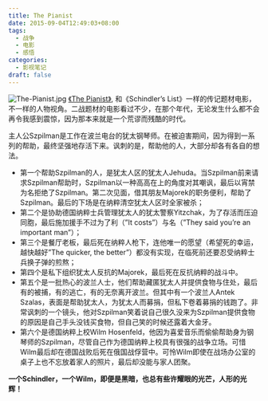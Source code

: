 ```yaml
---
title: The Pianist
date: 2015-09-04T12:49:03+08:00
tags:
  - 战争
  - 电影
  - 感悟
categories:
  - 影视笔记
draft: false
---
```


<!--![The-Pianist.jpg](https://img3.doubanio.com/view/photo/photo/public/p837891375.jpg)-->
<!--![The-Pianist.jpg](https://ws1.sinaimg.cn/large/006tNbRwgy1fp8ti1ta08j30m80eumyu.jpg)-->
![The-Pianist.jpg](https://seanxpcom-1252122045.cos.ap-nanjing.myqcloud.com/movie-the-pianist-0.jpg)
[《The Pianist》](https://movie.douban.com/subject/1296736/), 和《Schindler’s List》一样的传记题材电影，不一样的人物视角。二战题材的电影看过不少，在那个年代，无论发生什么都不会再令我感到震惊，因为那本来就是一个荒谬而残酷的时代。
<!--more-->

主人公Szpilman是工作在波兰电台的犹太钢琴师。在被迫害期间，因为得到一系列的帮助，最终坚强地存活下来。讽刺的是，帮助他的人，大部分却各有各自的想法。
* 第一个帮助Szpilman的人，是犹太人区的犹太人Jehuda。当Szpilman前来请求Szpilman帮助时，Szpilman以一种高高在上的角度对其嘲讽，最后以宵禁为名拒绝了Szpilman。第二次见面，借其朋友Majorek的职务便利，帮助了Szpilman。最后的下场是在纳粹清空犹太人区时全家被杀；
* 第二个是协助德国纳粹士兵管理犹太人的犹太警察Yitzchak，为了存活而压迫同胞，最后施加援手不过为了利（”It costs”）与名（”They said you’re an important man”）；
* 第三个是餐厅老板，最后死在纳粹人枪下，连他唯一的愿望（希望死的幸运，越快越好”The quicker, the better”）都没有实现，在临死前还要忍受纳粹士兵换子弹的煎熬；
* 第四个是私下组织犹太人反抗的Majorek，最后死在反抗纳粹的战斗中。
* 第五个是一批热心的波兰人士，他们帮助藏匿犹太人并提供食物与住处，最后有的被捕，有的逃亡，有的无奈离开波兰。但其中有一个波兰人Antek Szalas，表面是帮助犹太人，为犹太人而募捐，但私下卷着募捐的钱跑了。非常讽刺的一个镜头，他对Szpilman笑着说自己很久没来为Szpilman提供食物的原因是自己手头没钱买食物，但自己笑的时候还露着大金牙。
* 第六个是德国纳粹上校Wilm Hosenfeld，他因为喜爱音乐而偷偷帮助身为钢琴师的Szpilman，尽管自己作为德国纳粹上校具有很强的战争立场。可惜Wilm最后却在德国战败后死在俄国战俘营中。可怜Wilm即使在战场办公室的桌子上也不忘放着家人的照片，最后却没能与家人团聚。

**一个Schindler，一个Wilm，即便是黑暗，也总有些许耀眼的光芒，人形的光辉！**
